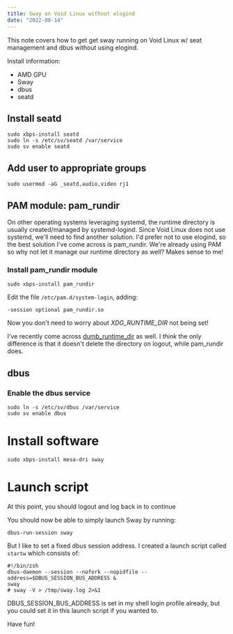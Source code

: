 ```yaml
---
title: Sway on Void Linux without elogind
date: "2022-08-14"
---
```


This note covers how to get get sway running on Void Linux w/ seat management and dbus without using elogind.

Install information:
- AMD GPU
- Sway
- dbus
- seatd

## Install seatd

```shell
sudo xbps-install seatd
sudo ln -s /etc/sv/seatd /var/service
sudo sv enable seatd
```

## Add user to appropriate groups

```shell
sudo usermod -aG _seatd,audio,video rj1
```

## PAM module: pam_rundir

On other operating systems leveraging systemd, the runtime directory is usually
created/managed by systemd-logind. Since Void Linux does not use systemd, we'll
need to find another solution. I'd prefer not to use elogind, so the best
solution I've come across is pam_rundir. We're already using PAM so why not let
it manage our runtime directory as well? Makes sense to me!

### Install pam_rundir module

```shell
sudo xbps-install pam_rundir
```

Edit the file `/etc/pam.d/system-login`, adding:

`-session optional pam_rundir.so`

Now you don't need to worry about *XDG_RUNTIME_DIR* not being set!

I've recently come across
[dumb_runtime_dir](https://github.com/ifreund/dumb_runtime_dir) as well. I
*think* the only difference is that it doesn't delete the directory on logout,
while pam_rundir does.

## dbus

### Enable the dbus service

```shell
sudo ln -s /etc/sv/dbus /var/service
sudo sv enable dbus
```

# Install software

```shell
sudo xbps-install mesa-dri sway
```
# Launch script

At this point, you should logout and log back in to continue

You should now be able to simply launch Sway by running:

```shell
dbus-run-session sway
```

But I like to set a fixed dbus session address. I created a launch script
called `startw` which consists of:

```shell
#!/bin/zsh
dbus-daemon --session --nofork --nopidfile --address=$DBUS_SESSION_BUS_ADDRESS &
sway
# sway -V > /tmp/sway.log 2>&1
```

DBUS_SESSION_BUS_ADDRESS is set in my shell login profile already, but you
could set it in this launch script if you wanted to.

Have fun!

